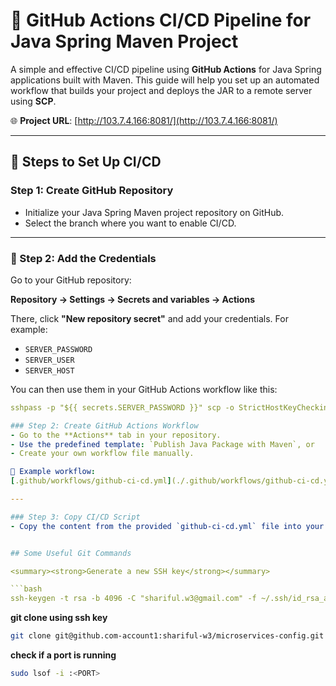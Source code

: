 # 🚀 GitHub Actions CI/CD Pipeline for Java Spring Maven Project

A simple and effective CI/CD pipeline using **GitHub Actions** for Java Spring applications built with Maven. This guide will help you set up an automated workflow that builds your project and deploys the JAR to a remote server using **SCP**.

🌐 **Project URL**: [http://103.7.4.166:8081/](http://103.7.4.166:8081/)

---

## 🧩 Steps to Set Up CI/CD

### Step 1: Create GitHub Repository
- Initialize your Java Spring Maven project repository on GitHub.
- Select the branch where you want to enable CI/CD.

---

### 🔐 Step 2: Add the Credentials

Go to your GitHub repository:

**Repository → Settings → Secrets and variables → Actions**

There, click **"New repository secret"** and add your credentials. For example:

- `SERVER_PASSWORD`
- `SERVER_USER`
- `SERVER_HOST`

You can then use them in your GitHub Actions workflow like this:

```yaml
sshpass -p "${{ secrets.SERVER_PASSWORD }}" scp -o StrictHostKeyChecking=no target/*.jar "${{ secrets.SERVER_USER }}"@"${{ secrets.SERVER_HOST }}":/root/OpsCICD/app.jar

### Step 2: Create GitHub Actions Workflow
- Go to the **Actions** tab in your repository.
- Use the predefined template: `Publish Java Package with Maven`, or
- Create your own workflow file manually.

📁 Example workflow:  
[.github/workflows/github-ci-cd.yml](./.github/workflows/github-ci-cd.yml)

---

### Step 3: Copy CI/CD Script
- Copy the content from the provided `github-ci-cd.yml` file into your workflow directory:


## Some Useful Git Commands

<summary><strong>Generate a new SSH key</strong></summary>

```bash
ssh-keygen -t rsa -b 4096 -C "shariful.w3@gmail.com" -f ~/.ssh/id_rsa_account1
```

<summary><strong>git clone using ssh key</strong></summary>

```bash
git clone git@github.com-account1:shariful-w3/microservices-config.git
```

<summary><strong>check if a port is running</strong></summary>

```bash
sudo lsof -i :<PORT>
```
